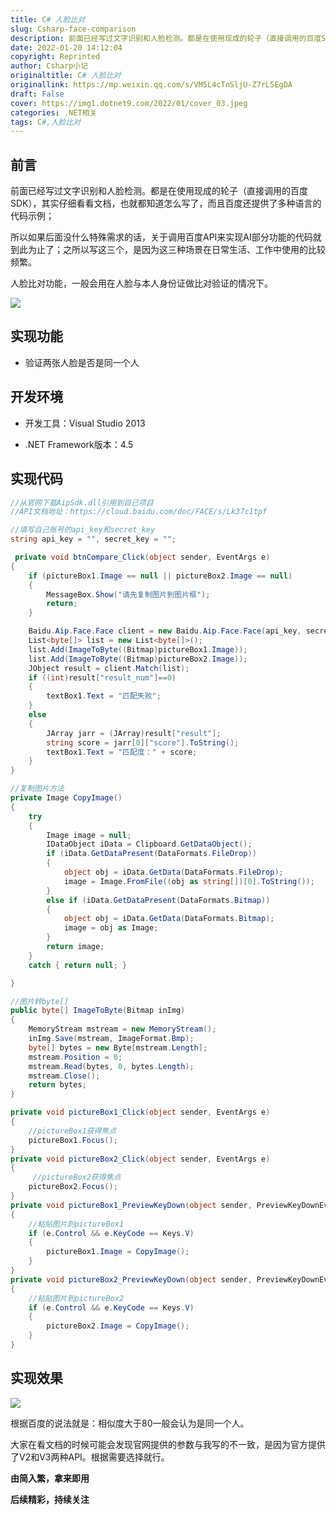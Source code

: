 ```yaml
---
title: C# 人脸比对
slug: Csharp-face-comparison
description: 前面已经写过文字识别和人脸检测。都是在使用现成的轮子（直接调用的百度SDK），其实仔细看看文档，也就都知道怎么写了，而且百度还提供了多种语言的代码示例
date: 2022-01-20 14:12:04
copyright: Reprinted
author: Csharp小记
originaltitle: C# 人脸比对
originallink: https://mp.weixin.qq.com/s/VM5L4cTnSljU-Z7rL5EgDA
draft: False
cover: https://img1.dotnet9.com/2022/01/cover_03.jpeg
categories: .NET相关
tags: C#,人脸比对
---
```


## 前言

前面已经写过文字识别和人脸检测。都是在使用现成的轮子（直接调用的百度SDK），其实仔细看看文档，也就都知道怎么写了，而且百度还提供了多种语言的代码示例；

所以如果后面没什么特殊需求的话，关于调用百度API来实现AI部分功能的代码就到此为止了；之所以写这三个，是因为这三种场景在日常生活、工作中使用的比较频繁。

人脸比对功能，一般会用在人脸与本人身份证做比对验证的情况下。

![](https://img1.dotnet9.com/2022/01/0301.jpg)

## 实现功能

- 验证两张人脸是否是同一个人

## 开发环境

- 开发工具：Visual Studio 2013

- .NET Framework版本：4.5

## 实现代码

```C#
//从官网下载AipSdk.dll引用到自己项目
//API文档地址：https://cloud.baidu.com/doc/FACE/s/Lk37c1tpf

//填写自己账号的api_key和secret_key
string api_key = "", secret_key = "";

 private void btnCompare_Click(object sender, EventArgs e)
{
    if (pictureBox1.Image == null || pictureBox2.Image == null)
    {
        MessageBox.Show("请先复制图片到图片框");
        return;
    }

    Baidu.Aip.Face.Face client = new Baidu.Aip.Face.Face(api_key, secret_key);
    List<byte[]> list = new List<byte[]>();
    list.Add(ImageToByte((Bitmap)pictureBox1.Image));
    list.Add(ImageToByte((Bitmap)pictureBox2.Image));
    JObject result = client.Match(list);
    if ((int)result["result_num"]==0)
    {
        textBox1.Text = "匹配失败";
    }
    else
    {
        JArray jarr = (JArray)result["result"];
        string score = jarr[0]["score"].ToString();
        textBox1.Text = "匹配度：" + score;
    }
}

//复制图片方法
private Image CopyImage()
{
    try
    {
        Image image = null;
        IDataObject iData = Clipboard.GetDataObject();
        if (iData.GetDataPresent(DataFormats.FileDrop))
        {
            object obj = iData.GetData(DataFormats.FileDrop);
            image = Image.FromFile((obj as string[])[0].ToString());
        }
        else if (iData.GetDataPresent(DataFormats.Bitmap))
        {
            object obj = iData.GetData(DataFormats.Bitmap);
            image = obj as Image;
        }
        return image;
    }
    catch { return null; }

}

//图片转byte[]
public byte[] ImageToByte(Bitmap inImg)
{
    MemoryStream mstream = new MemoryStream();
    inImg.Save(mstream, ImageFormat.Bmp);
    byte[] bytes = new Byte[mstream.Length];
    mstream.Position = 0;
    mstream.Read(bytes, 0, bytes.Length);
    mstream.Close();
    return bytes;
}

private void pictureBox1_Click(object sender, EventArgs e)
{
    //pictureBox1获得焦点
    pictureBox1.Focus();
}
private void pictureBox2_Click(object sender, EventArgs e)
{
     //pictureBox2获得焦点
    pictureBox2.Focus();
}
private void pictureBox1_PreviewKeyDown(object sender, PreviewKeyDownEventArgs e)
{
    //粘贴图片到pictureBox1
    if (e.Control && e.KeyCode == Keys.V)
    {
        pictureBox1.Image = CopyImage();
    }
}
private void pictureBox2_PreviewKeyDown(object sender, PreviewKeyDownEventArgs e)
{
    //粘贴图片到pictureBox2
    if (e.Control && e.KeyCode == Keys.V)
    {
        pictureBox2.Image = CopyImage();
    }
}
```

## 实现效果

![](https://img1.dotnet9.com/2022/01/0302.gif)

根据百度的说法就是：相似度大于80一般会认为是同一个人。

大家在看文档的时候可能会发现官网提供的参数与我写的不一致，是因为官方提供了V2和V3两种API。根据需要选择就行。

**由简入繁，拿来即用**

**后续精彩，持续关注**